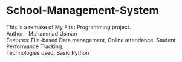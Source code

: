 # School-Management-System
This is a remake of My First Programming project.
<br>
Author - Muhammad Usman
<br>
Features: File-based Data management, Online attendance, Student Performance Tracking.
<br>
Technologies used: Basic Python
